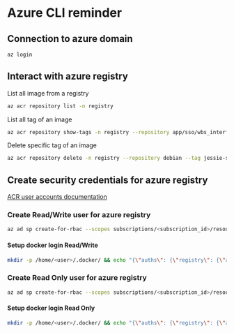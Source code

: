 # Azure CLI reminder

## Connection to azure domain
```bash
az login
```

## Interact with azure registry
List all image from a registry
```bash
az acr repository list -n registry
```

List all tag of an image
```bash
az acr repository show-tags -n registry --repository app/sso/wbs_interface_sso
```

Delete specific tag of an image
```bash
az acr repository delete -n registry --repository debian --tag jessie-slim1
```

## Create security credentials for azure registry
[ACR user accounts documentation](https://blogs.msdn.microsoft.com/stevelasker/2016/11/17/azure-container-registry-user-accounts/)

### Create Read/Write user for azure registry 
```bash
az ad sp create-for-rbac --scopes subscriptions/<subscription_id>/resourceGroups/<group_id>/providers/Microsoft.ContainerRegistry/registries/registry --role Contributor --password <password> --years <N>
```

#### Setup docker login Read/Write
```bash
mkdir -p /home/<user>/.docker/ && echo "{\"auths\": {\"registry\": {\"auth\": \"<token>\"}}}" > /home/<user>/.docker/config.json
```

### Create Read Only user for azure registry 
```bash
az ad sp create-for-rbac --scopes subscriptions/<subscription_id>/resourceGroups/<group_id>/providers/Microsoft.ContainerRegistry/registries/registry --role Reader --password <password> --years <N>
```
#### Setup docker login Read Only

```bash
mkdir -p /home/<user>/.docker/ && echo "{\"auths\": {\"registry\": {\"auth\": \"<token>\"}}}" > /home/<user>/.docker/config.json
```
